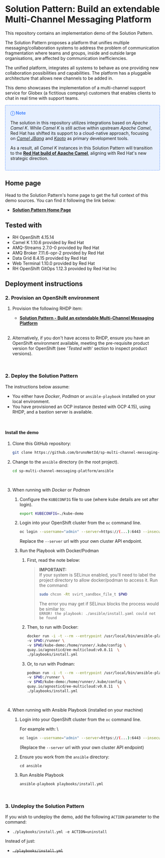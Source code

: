 # Solution Pattern: Build an extendable Multi-Channel Messaging Platform

This repository contains an implementation demo of the Solution Pattern.

The Solution Pattern proposes a platform that unifies multiple messaging/collaboration systems to address the problem of communication fragmentation where teams and groups, inside and outside large organisations, are affected by communication inefficiencies. 

The unified platform, integrates all systems to behave as one providing new collaboration possibilities and capabilities. The platform has a pluggable architecture that allows new channels to be added in.

This demo showcases the implementation of a multi-channel support service for Globex (a fictitious company) customers that enables clients to chat in real time with support teams.


<div style="background: #E7F0FF; border: 1px dashed #4786FF; border-radius: 2px; padding: 1rem; margin-bottom: 1rem">
 <span style="font-weight: bold; color: #4786FF; padding-right: 0.5rem;">ⓘ Note</span>
 
 </br>

The solution in this repository utilizes integrations based on _Apache Camel K_. While _Camel K_ is still active within upstream _Apache Camel_, Red Hat has shifted its support to a cloud-native approach, focusing on [_Camel JBang_](https://camel.apache.org/manual/camel-jbang.html) and [_Kaoto_](https://kaoto.io) as primary development tools.

As a result, all <i>Camel K</i> instances in this Solution Pattern will transition to the [**Red Hat build of Apache Camel**](https://developers.redhat.com/products/redhat-build-of-apache-camel/overview), aligning with Red Hat's new strategic direction.
</div>

## Home page

Head to the Solution Pattern's home page to get the full context of this demo sources. You can find it following the link below:

- [**Solution Pattern Home Page**](https://www.solutionpatterns.io/solution-pattern-multi-channel-messaging-platform)


## Tested with

* RH OpenShift 4.15.14
* Camel K 1.10.6 provided by Red Hat
* AMQ-Streams 2.7.0-0 provided by Red Hat
* AMQ Broker 7.11.6-opr-2 provided by Red Hat
* Data Grid 8.4.15 provided by Red Hat
* Web Terminal 1.10.0 provided by Red Hat
* RH OpenShift GitOps 1.12.3 provided by Red Hat Inc



## Deployment instructions

### 2. Provision an OpenShift environment

1. Provision the following RHDP item:

    * [**Solution Pattern - Build an extendable Multi-Channel Messaging Platform**](https://demo.redhat.com/catalog?item=babylon-catalog-prod/community-content.com-multi-channel.prod&utm_source=webapp&utm_medium=share-link)

   <br/>

1. Alternatively, if you don't have access to RHDP, ensure you have an OpenShift environment available, meeting the pre-requisite product version for OpenShift (see '_Tested with_' section to inspect product versions).

<br/>

### 2. Deploy the Solution Pattern

The instructions below assume:
* You either have _Docker_, _Podman_ or `ansible-playbook` installed on your local environment.
* You have provisioned an OCP instance (tested with OCP 4.15), using RHDP, and a bastion server is available.

<br/>


#### Install the demo

1. Clone this GitHub repository:

    ```sh
    git clone https://github.com/brunoNetId/sp-multi-channel-messaging-platform.git
    ```

1. Change to the `ansible` directory (in the root project).

    ```sh
    cd sp-multi-channel-messaging-platform/ansible
    ```

    <br/>

1. When running with _Docker_ or _Podman_
    
    1. Configure the `KUBECONFIG` file to use (where kube details are set after login).

        ```sh
        export KUBECONFIG=./kube-demo
        ```

    1. Login into your OpenShift cluster from the `oc` command line.

        ```sh
        oc login --username="admin" --server=https://(...):6443 --insecure-skip-tls-verify=true
        ```

        Replace the `--server` url with your own cluster API endpoint.


    1. Run the Playbook with Docker/Podman

        1. First, read the note below:
        
           > **IMPORTANT:** \
           > If your system is SELinux enabled, you'll need to label the project directory to allow docker/podman to access it. Run the command:
           > ```sh     
           > sudo chcon -Rt svirt_sandbox_file_t $PWD
           > ```
           > The error you may get if SELinux blocks the process would be similar to: \
           > `ERROR! the playbook: ./ansible/install.yaml could not be found`
          

        1. Then, to run with Docker:
        
            ```sh
            docker run -i -t --rm --entrypoint /usr/local/bin/ansible-playbook \
            -v $PWD:/runner \
            -v $PWD/kube-demo:/home/runner/.kube/config \
            quay.io/agnosticd/ee-multicloud:v0.0.11  \
            ./playbooks/install.yml
            ```
        
        1. Or, to run with Podman:
        
            ```sh
            podman run -i -t --rm --entrypoint /usr/local/bin/ansible-playbook \
            -v $PWD:/runner \
            -v $PWD/kube-demo:/home/runner/.kube/config \
            quay.io/agnosticd/ee-multicloud:v0.0.11  \
            ./playbooks/install.yml

            ```
    <br/>

1. When running with Ansible Playbook (installed on your machine)

    1. Login into your OpenShift cluster from the `oc` command line.

        For example with: \
        ```sh
        oc login --username="admin" --server=https://(...):6443 --insecure-skip-tls-verify=true
        ```
        (Replace the `--server` url with your own cluster API endpoint)

    1. Ensure you work from the `ansible` directory:
        ```
        cd ansible
        ```
    2. Run Ansible Playbook
        ```sh
        ansible-playbook playbooks/install.yml
        ```

<br/>

### 3. Undeploy the Solution Pattern

If you wish to undeploy the demo, add the following `ACTION` parameter to the command:
 - `./playbooks/install.yml -e ACTION=uninstall`

Instead of just:
 - ~~`./playbooks/install.yml`~~
